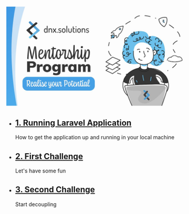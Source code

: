 
![mentoring](./docs/assets/mentoring.jpeg)

- ## [1. Running Laravel Application](./docs/1.laravel.md)
    How to get the application up and running in your local machine
- ## [2. First Challenge](./docs/2.first_challenge.md)
    Let's have some fun
- ## [3. Second Challenge](./docs/2.second_challenge.md)
    Start decoupling